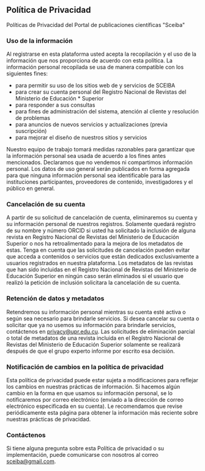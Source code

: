 ## Política de Privacidad
Políticas de Privacidad del Portal de publicaciones científicas "Sceiba"

### Uso de la información
Al registrarse en esta plataforma usted acepta la recopilación y el uso de la información que nos proporciona de acuerdo con esta política. La información personal recopilada se usa de manera compatible con los siguientes fines:

* para permitir su uso de los sitios web de y servicios de SCEIBA
* para crear su cuenta personal del Registro Nacional de Revistas del Ministerio de Educación * Superior
* para responder a sus consultas
* para fines de administración del sistema, atención al cliente y resolución de problemas
* para anuncios de nuevos servicios y actualizaciones (previa suscripción)
* para mejorar el diseño de nuestros sitios y servicios

Nuestro equipo de trabajo tomará medidas razonables para garantizar que la información personal sea usada de acuerdo a los fines antes mencionados. Declaramos que no vendemos ni compartimos información personal. Los datos de uso general serán publicados en forma agregada para que ninguna información personal sea identificable para las instituciones participantes, proveedores de contenido, investigadores y el público en general.

### Cancelación de su cuenta
A partir de su solicitud de cancelación de cuenta, eliminaremos su cuenta y su información personal de nuestros registros. Solamente quedará registro de su nombre y número ORCID si usted ha solicitado la inclusión de alguna revista en Registro Nacional de Revistas del Ministerio de Educación Superior o nos ha retroalimentado para la mejora de los metadatos de estas. Tenga en cuenta que las solicitudes de cancelación pueden evitar que acceda a contenidos o servicios que están dedicados exclusivamente a usuarios registrados en nuestra plataforma. Los metadatos de las revistas que han sido incluidas en el Registro Nacional de Revistas del Ministerio de Educación Superior en ningún caso serán eliminados si el usuario que realizó la petición de inclusión solicitara la cancelación de su cuenta.

### Retención de datos y metadatos
Retendremos su información personal mientras su cuenta esté activa o según sea necesario para brindarle servicios. Si desea cancelar su cuenta o solicitar que ya no usemos su información para brindarle servicios, contáctenos en privacy@upr.edu.cu. Las solicitudes de eliminación parcial o total de metadatos de una revista incluida en el Registro Nacional de Revistas del Ministerio de Educación Superior solamente se realizará después de que el grupo experto informe por escrito esa decisión.

### Notificación de cambios en la política de privacidad
Esta política de privacidad puede estar sujeta a modificaciones para reflejar los cambios en nuestras prácticas de información. Si hacemos algún cambio en la forma en que usamos su información personal, se lo notificaremos por correo electrónico (enviado a la dirección de correo electrónico especificada en su cuenta). Le recomendamos que revise periódicamente esta página para obtener la información más reciente sobre nuestras prácticas de privacidad.

### Contáctenos
Si tiene alguna pregunta sobre esta Política de privacidad o su implementación, puede comunicarse con nosotros al correo <sceiba@gmail.com>.